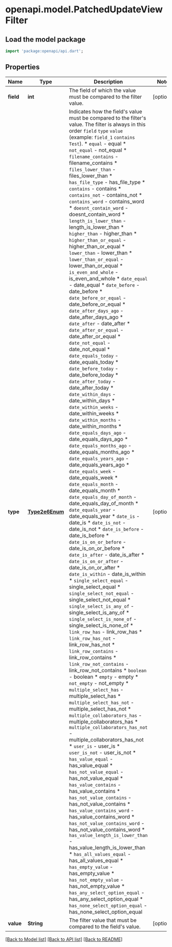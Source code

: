 # openapi.model.PatchedUpdateViewFilter

## Load the model package
```dart
import 'package:openapi/api.dart';
```

## Properties
Name | Type | Description | Notes
------------ | ------------- | ------------- | -------------
**field** | **int** | The field of which the value must be compared to the filter value. | [optional] 
**type** | [**Type2e6Enum**](Type2e6Enum.md) | Indicates how the field's value must be compared to the filter's value. The filter is always in this order `field` `type` `value` (example: `field_1` `contains` `Test`).  * `equal` - equal * `not_equal` - not_equal * `filename_contains` - filename_contains * `files_lower_than` - files_lower_than * `has_file_type` - has_file_type * `contains` - contains * `contains_not` - contains_not * `contains_word` - contains_word * `doesnt_contain_word` - doesnt_contain_word * `length_is_lower_than` - length_is_lower_than * `higher_than` - higher_than * `higher_than_or_equal` - higher_than_or_equal * `lower_than` - lower_than * `lower_than_or_equal` - lower_than_or_equal * `is_even_and_whole` - is_even_and_whole * `date_equal` - date_equal * `date_before` - date_before * `date_before_or_equal` - date_before_or_equal * `date_after_days_ago` - date_after_days_ago * `date_after` - date_after * `date_after_or_equal` - date_after_or_equal * `date_not_equal` - date_not_equal * `date_equals_today` - date_equals_today * `date_before_today` - date_before_today * `date_after_today` - date_after_today * `date_within_days` - date_within_days * `date_within_weeks` - date_within_weeks * `date_within_months` - date_within_months * `date_equals_days_ago` - date_equals_days_ago * `date_equals_months_ago` - date_equals_months_ago * `date_equals_years_ago` - date_equals_years_ago * `date_equals_week` - date_equals_week * `date_equals_month` - date_equals_month * `date_equals_day_of_month` - date_equals_day_of_month * `date_equals_year` - date_equals_year * `date_is` - date_is * `date_is_not` - date_is_not * `date_is_before` - date_is_before * `date_is_on_or_before` - date_is_on_or_before * `date_is_after` - date_is_after * `date_is_on_or_after` - date_is_on_or_after * `date_is_within` - date_is_within * `single_select_equal` - single_select_equal * `single_select_not_equal` - single_select_not_equal * `single_select_is_any_of` - single_select_is_any_of * `single_select_is_none_of` - single_select_is_none_of * `link_row_has` - link_row_has * `link_row_has_not` - link_row_has_not * `link_row_contains` - link_row_contains * `link_row_not_contains` - link_row_not_contains * `boolean` - boolean * `empty` - empty * `not_empty` - not_empty * `multiple_select_has` - multiple_select_has * `multiple_select_has_not` - multiple_select_has_not * `multiple_collaborators_has` - multiple_collaborators_has * `multiple_collaborators_has_not` - multiple_collaborators_has_not * `user_is` - user_is * `user_is_not` - user_is_not * `has_value_equal` - has_value_equal * `has_not_value_equal` - has_not_value_equal * `has_value_contains` - has_value_contains * `has_not_value_contains` - has_not_value_contains * `has_value_contains_word` - has_value_contains_word * `has_not_value_contains_word` - has_not_value_contains_word * `has_value_length_is_lower_than` - has_value_length_is_lower_than * `has_all_values_equal` - has_all_values_equal * `has_empty_value` - has_empty_value * `has_not_empty_value` - has_not_empty_value * `has_any_select_option_equal` - has_any_select_option_equal * `has_none_select_option_equal` - has_none_select_option_equal | [optional] 
**value** | **String** | The filter value that must be compared to the field's value. | [optional] 

[[Back to Model list]](../README.md#documentation-for-models) [[Back to API list]](../README.md#documentation-for-api-endpoints) [[Back to README]](../README.md)


